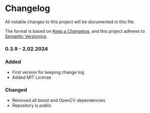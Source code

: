 # Changelog

All notable changes to this project will be documented in this file.

The format is based on [Keep a Changelog](https://keepachangelog.com/en/1.1.0/),
and this project adheres to [Semantic Versioning](https://semver.org/spec/v2.0.0.html).
 

### 0.3.9 - 2.02.2024
 
### Added
- First version for keeping change log
- Added MIT License
### Changed
- Removed all boost and OpenCV dependencies
- Repository is public
 